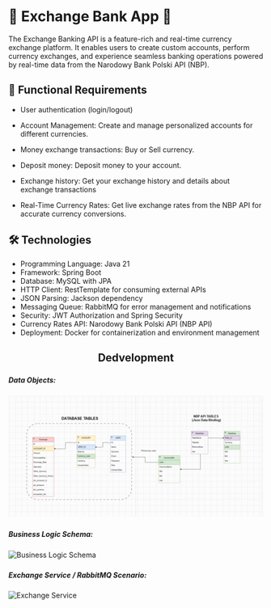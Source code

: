 ###


# 💸 Exchange Bank App 💸

The Exchange Banking API is a feature-rich and real-time currency exchange platform. It enables users to create custom accounts, perform currency exchanges, and experience seamless banking operations powered by real-time data from the Narodowy Bank Polski API (NBP).


## 🚀 Functional Requirements

- User authentication (login/logout)

- Account Management: Create and manage personalized accounts for different currencies.

- Money exchange transactions: Buy or Sell currency.

- Deposit money: Deposit money to your account.

- Exchange history: Get your exchange history and details about exchange transactions

- Real-Time Currency Rates: Get live exchange rates from the NBP API for accurate currency conversions.

## 🛠️ Technologies

- Programming Language: Java 21
- Framework: Spring Boot
- Database: MySQL with JPA
- HTTP Client: RestTemplate for consuming external APIs
- JSON Parsing: Jackson dependency
- Messaging Queue: RabbitMQ for error management and notifications
- Security: JWT Authorization and Spring Security
- Currency Rates API: Narodowy Bank Polski API (NBP API)
- Deployment: Docker for containerization and environment management




  

###

<h2 align="center"> Dedvelopment </h3>

###

<h5 align="left"> Data Objects:</h5>

###

![Database Schema](https://raw.githubusercontent.com/CANWIA00/exchangeBankAPI/master/DB.png)

###

<h5 align="left">Business Logic Schema: </h5>

###

![Business Logic Schema](https://github.com/CANWIA00)

###

<h5 align="left"> Exchange Service / RabbitMQ Scenario:</h5>

###


![Exchange Service](https://github.com/CANWIA00)


